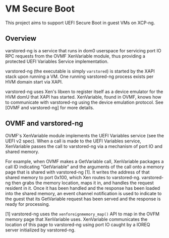 # VM Secure Boot

This project aims to support UEFI Secure Boot in guest VMs on XCP-ng.

## Overview

varstored-ng is a service that runs in dom0 userspace for servicing port IO RPC
requests from the OVMF XenVariable module, thus providing a protected UEFI
Variables Service implementation.

varstored-ng (the executable is simply `varstored`) is started by the XAPI
stack upon running a VM.  One running varstored-ng process exists per HVM
domain start via XAPI.

varstored-ng uses Xen's libxen to register itself as a device emulator for the
HVM domU that XAPI has started.  XenVariable, found in OVMF, knows how to
communicate with varstored-ng using the device emulation protocol.  See [OVMF
and varstored-ng] for more details.

## OVMF and varstored-ng

OVMF's XenVariable module implements the UEFI Variables service (see the UEFI
v2 spec).  When a call is made to the UEFI Variables service, XenVariable
passes the call to varstored-ng via a mechanism of port IO and shared memory.

For example, when OVMF makes a GetVariable call, XenVariable packages a call ID
indicating "GetVariable" and the arguments of the call onto a memory page that
is shared with varstored-ng [1].  It writes the address of that shared memory
to port 0x100, which Xen routes to varstored-ng.  varstored-ng then grabs the
memory location, maps it in, and handles the request resident in it.  Once it
has been handled and the response has been loaded into the shared memory, an
event channel notification is used to indicate to the guest that its
GetVariable request has been served and the response is ready for processing.

[1] varstored-ng uses the `xenforeignmemory_map()` API to map in the
    OVFM memory page that XenVariable uses.  XenVariable communicates
    the location of this page to varstored-ng using port IO caught by
    a IOREQ server initialized by varstored-ng.
